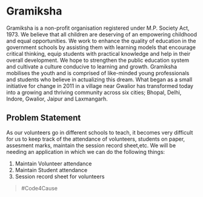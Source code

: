 # Gramiksha
Gramiksha is a non-profit organisation registered under M.P. Society Act, 1973. We believe that all children are deserving of an empowering childhood and equal opportunities. We work to enhance the quality of education in the government schools by assisting them with learning models that encourage critical thinking, equip students with practical knowledge and help in their overall development. We hope to strengthen the public education system and cultivate a culture conducive to learning and growth.  Gramiksha mobilises the youth and is comprised of like-minded young professionals and students who believe in actualizing this dream. What began as a small initiative for change in 2011 in a village near Gwalior has transformed today into a growing and thriving community across six cities; Bhopal, Delhi, Indore, Gwalior, Jaipur and Laxmangarh.


## Problem Statement
As our volunteers go in different schools to teach, it becomes very difficult for us to keep track of the attendance of volunteers, students on paper, assesment marks, maintain the session record sheet,etc.
We will be needing an application in which we can do the following things:

1. Maintain Volunteer attendance
2. Maintain Student attendance
3. Session record sheet for volunteers

>#Code4Cause
